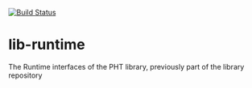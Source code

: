 [![Build Status](https://travis-ci.org/PersonalHealthTrain/lib-runtime.svg?branch=master)](https://travis-ci.org/PersonalHealthTrain/lib-runtime)
# lib-runtime
The Runtime interfaces of the PHT library, previously part of the library repository
